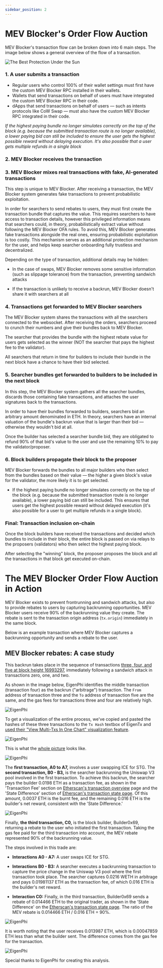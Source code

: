 ```yaml
---
sidebar_position: 2
---
```


# MEV Blocker's Order Flow Auction

MEV Blocker's transaction flow can be broken down into 6 main steps. The image below shows a general overview of the flow of a transaction.

![The Best Protection Under the Sun](/img/mevblocker/mevblocker_ofa.png)

### 1. A user submits a transaction 

- Regular users who control 100% of their wallet settings must first have the custom MEV Blocker RPC installed in their wallets.
- Wallets that send transactions on behalf of users must have integrated the custom MEV Blocker RPC in their code.
- dApps that send transactions on behalf of users — such as intents protocols like CoW Swap — must also have the custom MEV Blocker RPC integrated in their code. 

*If the highest paying bundle no longer simulates correctly on the top of the block (e.g. because the submitted transaction route is no longer available), a lower paying bid can still be included to ensure the user gets the highest possible reward without delaying execution. It's also possible that a user gets multiple refunds in a single block*

### 2. MEV Blocker receives the transaction

### 3. MEV Blocker mixes real transactions with fake, AI-generated transactions

This step is unique to MEV Blocker. After receiving a transaction, the MEV Blocker system generates fake transactions to prevent probabilistic exploitation. 

In order for searchers to send rebates to users, they must first create the transaction bundle that captures the value. This requires searchers to have access to transaction details, however this privileged information means that searchers could, in theory, probabilistically extract value without following the MEV Blocker OFA rules. To avoid this, MEV Blocker generates fake transactions alongside the real ones, ensuring probabilistic exploitation is too costly. This mechanism serves as an additional protection mechanism for the user, and helps keep searcher onboarding fully trustless and decentralized. 

Depending on the type of transaction, additional details may be hidden:  

- In the case of swaps, MEV Blocker removes some sensitive information (such as slippage tolerance) from the transaction, preventing sandwich attacks

- If the transaction is unlikely to receive a backrun, MEV Blocker doesn't share it with searchers at all 

### 4. Transactions get forwarded to MEV Blocker searchers
 
The MEV Blocker system shares the transactions with all the searchers connected to the websocket. After receiving the orders, searchers proceed to crunch their numbers and give their bundles back to MEV Blocker. 

The searcher that provides the bundle with the highest rebate value for users gets selected as the winner (NOT the searcher that pays the highest fee to the validator). 

All searchers that return in time for builders to include their bundle in the next block have a chance to have their bid selected. 

### 5. Searcher bundles get forwarded to builders to be included in the next block

In this step, the MEV Blocker system gathers all the searcher bundles, discards those containing fake transactions, and attaches the user signatures back to the transactions. 

In order to have their bundles forwarded to builders, searchers bid an arbitrary amount denominated in ETH. In theory, searchers have an internal valuation of the bundle's backrun value that is larger than their bid — otherwise they wouldn't bid at all. 

Once the builder has selected a searcher bundle bid, they are obligated to refund 90% of that bid's value to the user and use the remaining 10% to pay the validator/proposer. 
  

### 6. Block builders propagate their block to the proposer

MEV Blocker forwards the bundles to all major builders who then select from the bundles based on their value — the higher a given block's value for the validator, the more likely it is to get selected. 
- If the highest paying bundle no longer simulates correctly on the top of the block (e.g. because the submitted transaction route is no longer available), a lower paying bid can still be included. This ensures that users get the highest possible reward without delayed execution (it's also possible for a user to get multiple refunds in a single block).  

### Final: Transaction inclusion on-chain

Once the block builders have received the transactions and decided which bundles to include in their block, the entire block is passed on via relays to the proposers (validators) who then select the highest paying block.

After selecting the "winning" block, the proposer proposes the block and all the transactions in that block get executed on-chain.

# The MEV Blocker Order Flow Auction in Action

MEV Blocker exists to prevent frontrunning and sandwich attacks, but also to provide rebates to users by capturing backrunning opportunities. MEV Blocker users receive 90% of the backrunning value they create. The rebate is sent to the transaction origin address (`tx.origin`) immediately in the same block.

Below is an example transaction where MEV Blocker captures a backrunning opportunity and sends a rebate to the user.  

## MEV Blocker rebates: A case study 

This backrun takes place in the sequence of transactions [three, four, and five at block height 16993297](https://eigenphi.io/mev/eigentx/0x9b6c38fa2d335373e86823de1b8c2e4735d47ef304a63fcff796f2f565a9482d,0xd2d1ef1cdaf4010ad2d00564145faa796ebceec33859fac210c39e01fe482b6a,0xe0274c1e473b9eb14f4a3d8f2575afcec99c1c94726f175f3dcdf6aae6890a56?tab=block), immediately following a sandwich attack in transactions zero, one, and two. 

As shown in the image below, EigenPhi identifies the middle transaction (transaction four) as the backrun ("arbitrage") transaction. The `From` address of transaction three and the `To` address of transaction five are the same, and the gas fees  for transactions three and four are relatively high. 

![EigenPhi](/img/mevblocker/eigen_1.webp)

To get a visualization of the entire process, we've copied and pasted the hashes of these three transactions to the `Tx Hash` textbox of EigenTx and [used their "View Multi-Txs In One Chart" visualization feature](https://eigenphi.io/mev/eigentx/0x9b6c38fa2d335373e86823de1b8c2e4735d47ef304a63fcff796f2f565a9482d,0xd2d1ef1cdaf4010ad2d00564145faa796ebceec33859fac210c39e01fe482b6a,0xe0274c1e473b9eb14f4a3d8f2575afcec99c1c94726f175f3dcdf6aae6890a56?rankdir=TB).

![EigenPhi](/img/mevblocker/eigen_2.webp)

This is what the [whole picture](https://eigenphi.io/mev/eigentx/multi/0x9b6c38fa2d335373e86823de1b8c2e4735d47ef304a63fcff796f2f565a9482d,0xd2d1ef1cdaf4010ad2d00564145faa796ebceec33859fac210c39e01fe482b6a,0xe0274c1e473b9eb14f4a3d8f2575afcec99c1c94726f175f3dcdf6aae6890a56?rankdir=TB) looks like.

![EigenPhi](/img/mevblocker/eigen_3.webp)

The **first transaction, A0 to A7,** involves a user swapping ICE for STG.  The **second transaction, B0 - B3,** is the searcher backrunning the Uniswap V3 pool involved in the first transaction. To achieve this backrun, the searcher pays the builder 0.0198 ETH as a transaction fee, as shown in the 'Transaction Fee' section on [Etherscan's transaction overview](https://etherscan.io/tx/0xd2d1ef1cdaf4010ad2d00564145faa796ebceec33859fac210c39e01fe482b6a) page and the 'State Difference' section of [Etherscan's transaction state page](https://etherscan.io/tx/0xd2d1ef1cdaf4010ad2d00564145faa796ebceec33859fac210c39e01fe482b6a#statechange). Of this amount, 0.0037 ETH is the burnt fee, and the remaining 0.016 ETH is the builder's net reward, consistent with the 'State Difference.'

![EigenPhi](/img/mevblocker/eigen_4.webp)

Finally, **the third transaction, C0,** is the block builder, Builder0x69, returning a rebate to the user who initiated the first transaction. Taking the gas fee paid for the third transaction into account, the MEV rebate represented 90% of the backrunning value.

The steps involved in this trade are:

- **Interactions A0 - A7:**  A user swaps ICE for STG.

- **Interactions B0 - B3:** A searcher executes a backrunning transaction to capture the price change in the Uniswap V3 pool where the first transaction took place. The searcher captures 0.0216 WETH in arbitrage and pays 0.01981137 ETH as the transaction fee, of which 0.016 ETH is the builder's net reward.

* **Interaction C0:** Finally, in the third transaction, Builder0x69 sends a rebate of 0.014466 ETH to the original trader, as shown in the 'State Difference' on the [Etherscan's transaction state page](https://etherscan.io/tx/0x9b6c38fa2d335373e86823de1b8c2e4735d47ef304a63fcff796f2f565a9482d#statechange). The ratio of the MEV rebate is 0.014466 ETH / 0.016 ETH = 90%.

![EigenPhi](/img/mevblocker/eigen_5.webp)

It is worth noting that the user receives 0.013987 ETH, which is 0.00047859 ETH less than what the builder sent. The difference comes from the gas fee for the transaction.

![EigenPhi](/img/mevblocker/eigen_6.webp)

Special thanks to EigenPhi for creating this analysis.

